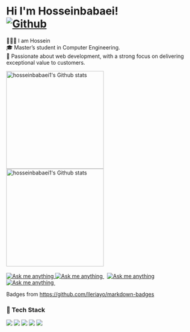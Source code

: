 # Hi I'm Hosseinbabaei! <br> [![Github](https://img.shields.io/github/followers/hosseinbabaei1?label=Follow&style=social)](https://github.com/login?return_to=https%3A%2F%2Fgithub.com%2Fhosseinbabaei1)


👨🏻‍🎓 I am Hossein<br/>
🎓 Master’s student in Computer Engineering.<br/> 
🧾 Passionate about web development, with a strong focus on delivering exceptional value to customers.<br/>

<!-------------------------------------------------------------------------------------------------------------------------------------->

<div align="left"> 

<a href="https://github.com/Hosseinbabaei1/hosseinbabaei1/tree/main#gh-light-mode-only">
<img height=259 src="https://github-readme-stats-git-masterrstaa-rickstaa.vercel.app/api?username=hosseinbabaei1&show_icons=true&line_height=28&hide_border=true&card_width=347&include_all_commits=true&role=owner,collaborator&show=reviews,discussions_answered&rank_icon=percentile&exclude_repo=github-readme-stats&theme=default#gh-light-mode-only" alt="hosseinbabaei1's Github stats" />
</a>
</div>

<!-- Dark Mode -->
<div align="left"> 

<a href="https://github.com/Hosseinbabaei1/hosseinbabaei1/tree/main#gh-dark-mode-only">
<img height=259 src="https://github-readme-stats-git-masterrstaa-rickstaa.vercel.app/api?username=hosseinbabaei1&show_icons=true&line_height=28&hide_border=true&card_width=347&include_all_commits=true&role=owner,collaborator&show=reviews,discussions_answered&rank_icon=percentile&exclude_repo=github-readme-stats&theme=dark&bg_color=000000#gh-dark-mode-only" alt="hosseinbabaei1's Github stats" />
</a>
</div>

<br/>

<!--------------Discord button-------------->
<div>

<!-- Light Mode -->
<a href="https://discord.gg/D3s3SwpdwM#gh-light-mode-only">
<img src="https://img.shields.io/badge/chat-%40-1DA1F2?style=for-the-badge&logo=discord&labelColor=000&color=3572A5#gh-light-mode-only" alt="Ask me anything">
</a>
<!-- Dark Mode -->
<a href="https://discord.gg/D3s3SwpdwM#gh-dark-mode-only">
<img src="https://img.shields.io/badge/chat-%40Join our Discord-1DA1F2?style=for-the-badge&logo=discord&labelColor=000&color=FFF#gh-dark-mode-only" alt="Ask me anything">
</a>
&nbsp;  
<!-----------------telegram----------------->

<!-- Light Mode -->
<a href="https://t.me/bepeni#gh-light-mode-only">
<img src="https://img.shields.io/badge/message-%40-1DA1F2?style=for-the-badge&logo=telegram&labelColor=000&color=3572A5#gh-light-mode-only" alt="Ask me anything">
</a>
<!-- Dark Mode -->
<a href="https://t.me/bepeni#gh-dark-mode-only">
<img src="https://img.shields.io/badge/message-%40Hossein-1DA1F2?style=for-the-badge&logo=telegram&labelColor=000&color=FFF#gh-dark-mode-only" alt="Ask me anything">
</a>
&nbsp;

</div>

<!-------------------------------------------------------------------------------------------------------------------------------------->

<!-- # 💻 Tech Stack-->
Badges from https://github.com/Ileriayo/markdown-badges 


<!-- 
![HTML5](https://img.shields.io/badge/html5-%23E34F26.svg?style=for-the-badge&logo=html5&logoColor=white)
![CSS3](https://img.shields.io/badge/css3-%231572B6.svg?style=for-the-badge&logo=css3&logoColor=white)
![JavaScript](https://img.shields.io/badge/javascript-%23323330.svg?style=for-the-badge&logo=javascript&logoColor=%23F7DF1E)
![React](https://img.shields.io/badge/react-%2320232a.svg?style=for-the-badge&logo=react&logoColor=%2361DAFB)
-->

<!-------------------------------------------------------------------------------------------------------------------------------------->

### 🚀 Tech Stack

<p align="left">
  <img src="https://img.shields.io/badge/HTML5-black?style=for-the-badge&logo=html5&logoColor=white" />
  <img src="https://img.shields.io/badge/CSS3-black?style=for-the-badge&logo=css3&logoColor=white" />
  <img src="https://img.shields.io/badge/JavaScript-black?style=for-the-badge&logo=javascript&logoColor=white" />
  <img src="https://img.shields.io/badge/React-black?style=for-the-badge&logo=react&logoColor=white" />
  <img src="https://img.shields.io/badge/Figma-black?style=for-the-badge&logo=figma&logoColor=white" />
</p>

<!-------------------------------------------------------------------------------------------------------------------------------------->
